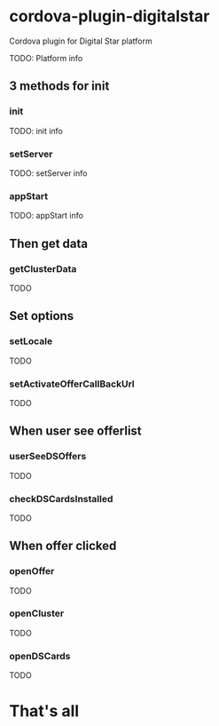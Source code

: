 # cordova-plugin-digitalstar
Cordova plugin for Digital Star platform

TODO: Platform info

## 3 methods for init

### init
TODO: init info
### setServer
TODO: setServer info
### appStart
TODO: appStart info

## Then get data

### getClusterData
TODO

## Set options

### setLocale
TODO
### setActivateOfferCallBackUrl
TODO

## When user see offerlist

### userSeeDSOffers
TODO
### checkDSCardsInstalled
TODO

## When offer clicked

### openOffer
TODO
### openCluster
TODO
### openDSCards
TODO

# That's all
